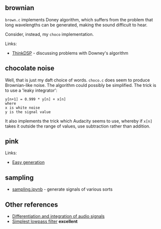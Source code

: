 
## brownian

`brown.c` implements Doney algorithm, which suffers from the problem that long wavelengths can be generated, making the sound
difficult to hear.

Consider, instead, my `choco` implementation.

Links:
* [ThinkDSP](https://www.reddit.com/r/DSP/comments/bx550i/thinkdsp_brownian_noise_and_audacity/) - discussing problems with Downey's algorithm


## chocolate noise

Well, that is just my daft choice of words. `choco.c` does seem to produce Brownian-like noise. The algorithm could
possibly be simplified. The trick is to use a 'leaky integrator':
```
y[n+1] = 0.999 * y[n] + x[n]
where
x is white noise
y is the signal value
```

It also implements the trick which Audacity seems to use, whereby if `x[n]` takes it outside the range of values,
use subtraction rather than addition.


## pink

Links:
* [Easy generation](http://www.firstpr.com.au/dsp/pink-noise/)


## sampling

* [sampling.ipynb](sampling.ipynb) - generate signals of various sorts


## Other references

* [Differentiation and integration of audio signals](http://pcfarina.eng.unipr.it/Differentiation_Integration.htm)
* [Simplest lowpass filter](https://www.dsprelated.com/freebooks/filters/Simplest_Lowpass_Filter_I.html) **excellent**

